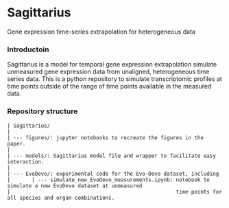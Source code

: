 # Sagittarius
Gene expression time-series extrapolation for heterogeneous data

### Introductoin
Sagittarius is a model for temporal gene expression extrapolation simulate unmeasured gene expression data from unaligned, heterogeneous time series data. This is a python repository to simulate transcriptomic profiles at time points outside of the range of time points available in the measured data.

### Repository structure

```
| Sagittarius/
|
| --- figures/: jupyter notebooks to recreate the figures in the paper.
|
| --- models/: Sagittarius model file and wrapper to facilitate easy interaction.
|
| --- EvoDevo/: experimental code for the Evo-Devo dataset, including 
|       | --- simulate_new_EvoDevo_measurements.ipynb: notebook to simulate a new EvoDevo dataset at unmeasured
|                                                      time points for all species and organ combinations.
```
